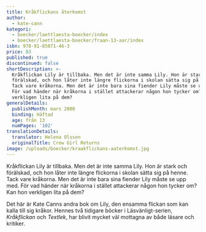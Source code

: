 ```yaml
---
title: Kråkflickans återkomst
author:
  - kate-cann
kategori:
  - boecker/laettlaesta-boecker/index
  - boecker/laettlaesta-boecker/fraan-13-aar/index
isbn: 978-91-85071-46-3
price: 83
published: true
discontinued: false
shortDescription: >-
  Kråkflickan Lily är tillbaka. Men det är inte samma Lily. Hon är stark och
  förälskad, och hon låter inte längre flickorna i skolan sätta sig på henne.
  Tack vare kråkorna. Men det är inte bara sina fiender Lily måste se upp med.
  För vad händer när kråkorna i stället attackerar någon hon tycker om? Kan hon
  verkligen lita på dem?
generalDetails:
  publishMonth: mars 2008
  binding: Häftad
  age: från 13
  numPages: '102'
translationDetails:
  translator: Helena Olsson
  originalTitle: Crow Girl Returns
image: /uploads/boecker/kraakflickans-aaterkomst.jpg
---
```

Kråkflickan Lily är tillbaka. Men det är inte samma Lily. Hon är stark och förälskad, och hon låter inte längre flickorna i skolan sätta sig på henne. Tack vare kråkorna. Men det är inte bara sina fiender Lily måste se upp med. För vad händer när kråkorna i stället attackerar någon hon tycker om? Kan hon verkligen lita på dem?

Det här är Kate Canns andra bok om Lily, den ensamma flickan som kan kalla till sig kråkor. Hennes två tidigare böcker i Läsvänligt-serien, _Kråkflickan_ och _Textlek_, har blivit mycket väl mottagna av både läsare och kritiker.
